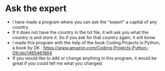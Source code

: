 # Ask the expert
- I have made a program where you can ask the "expert" a capital of any country. 
- If it does not have the country in the txt file, it will ask you what the country is and store it. So if you ask for that country again, it will know
- I made this program with the help of the book Coding Projects in Python, a book by DK :
https://www.amazon.com/Coding-Projects-Python-DK/dp/1465461884
- If you would like to add or change anything in this program, it would be great if you could tell me what you changed.
